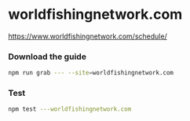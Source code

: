 # worldfishingnetwork.com

https://www.worldfishingnetwork.com/schedule/

### Download the guide

```sh
npm run grab --- --site=worldfishingnetwork.com
```

### Test

```sh
npm test ---worldfishingnetwork.com
```
